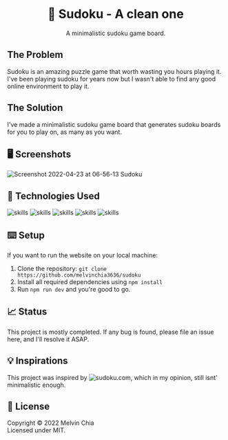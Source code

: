 <center><h1 align="center">📝 Sudoku - A clean one</h1></center>

<p align="center">A minimalistic sudoku game board.</p>

## The Problem

Sudoku is an amazing puzzle game that worth wasting you hours playing it. I've been playing sudoku for years now but I wasn't able to find any good online environment to play it.

## The Solution

I've made a minimalistic sudoku game board that generates sudoku boards for you to play on, as many as you want.

## 🖥 Screenshots

<div>

![Screenshot 2022-04-23 at 06-56-13 Sudoku](https://user-images.githubusercontent.com/64565584/164815070-d9aeaddf-6933-4bbc-8280-499ce231eda2.png) 
  
</div>

## 🔬 Technologies Used 

![skills](https://img.shields.io/badge/-JAVASCRIPT-FF0000?style=for-the-badge&logo=javascript&logoColor=white&color=red)
![skills](https://img.shields.io/badge/-HTML-FF0000?style=for-the-badge&logo=html5&logoColor=white&color=green)
![skills](https://img.shields.io/badge/-CSS-FF0000?style=for-the-badge&logo=css3&logoColor=white&color=indigo)
![skills](https://img.shields.io/badge/-TAILWIND_CSS-FF0000?style=for-the-badge&logo=tailwindcss&logoColor=white&color=22D3EE)
![skills](https://img.shields.io/badge/-REACT_JS-FF0000?style=for-the-badge&logo=react&logoColor=white&color=38BDF8)

## ⌨️ Setup

If you want to run the website on your local machine:
1. Clone the repository: `git clone https://github.com/melvinchia3636/sudoku`
2. Install all required dependencies using `npm install`
4. Run `npm run dev` and you're good to go.

## 📈 Status

This project is mostly completed. If any bug is found, please file an issue here, and I'll resolve it ASAP.

## 💡 Inspirations 

This project was inspired by ![sudoku.com](https://sudoku.com), which in my opinion, still isnt' minimalistic enough.
 
## 📄 License

Copyright © 2022 Melvin Chia<br/>
Licensed under MIT.

